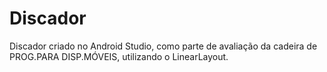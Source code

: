 # Discador
Discador criado no Android Studio, como parte de avaliação da cadeira de PROG.PARA DISP.MÓVEIS, utilizando o LinearLayout.

